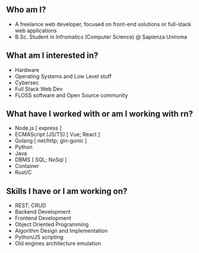 ## Who am I? 
- A freelance web developer, focused on front-end solutions or full-stack web applications 
- B.Sc. Student in Infromatics (Computer Science) @ Sapienza Uniroma

## What am I interested in? 
- Hardware
- Operating Systems and Low Level stuff
- Cybersec
- Full Stack Web Dev 
- FLOSS software and Open Source community
  
## What have I worked with or am I working with rn?
- Node.js [ express ] 
- ECMAScript (JS/TS) [ Vue; React ] 
- Golang [ net/http; gin-gonic ]
- Python 
- Java
- DBMS [ SQL; NoSql ] 
- Container
- Rust/C 

## Skills I have or I am working on?
- REST; CRUD
- Backend Development 
- Frontend Development 
- Object Oriented Programming
- Algorithm Design and Implementation
- Python/JS scripting
- Old engines architecture emulation




